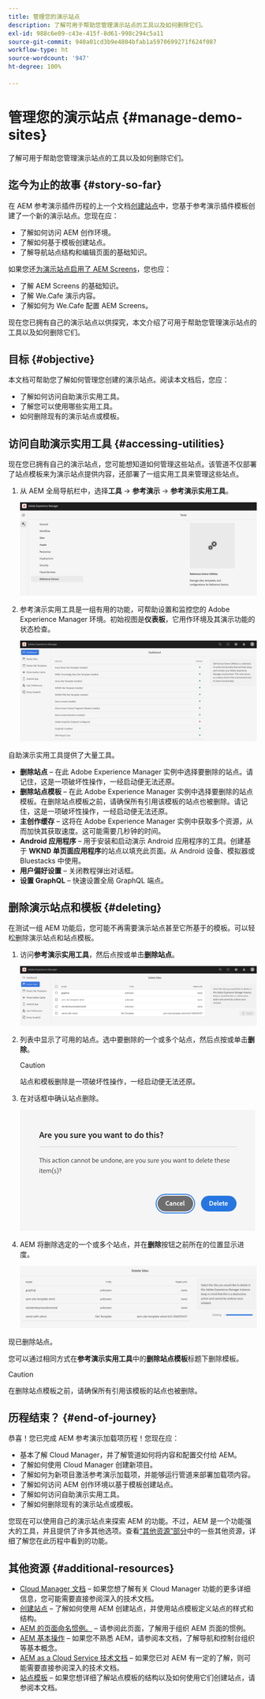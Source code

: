 ```yaml
---
title: 管理您的演示站点
description: 了解可用于帮助您管理演示站点的工具以及如何删除它们。
exl-id: 988c6e09-c43e-415f-8d61-998c294c5a11
source-git-commit: 940a01cd3b9e4804bfab1a5970699271f624f087
workflow-type: ht
source-wordcount: '947'
ht-degree: 100%

---
```


# 管理您的演示站点 {#manage-demo-sites}

了解可用于帮助您管理演示站点的工具以及如何删除它们。

## 迄今为止的故事 {#story-so-far}

在 AEM 参考演示插件历程的上一个文档[创建站点](create-site.md)中，您基于参考演示插件模板创建了一个新的演示站点。您现在应：

* 了解如何访问 AEM 创作环境。
* 了解如何基于模板创建站点。
* 了解导航站点结构和编辑页面的基础知识。

如果您还[为演示站点启用了 AEM Screens](screens.md)，您也应：

* 了解 AEM Screens 的基础知识。
* 了解 We.Cafe 演示内容。
* 了解如何为 We.Cafe 配置 AEM Screens。

现在您已拥有自己的演示站点以供探究，本文介绍了可用于帮助您管理演示站点的工具以及如何删除它们。

## 目标 {#objective}

本文档可帮助您了解如何管理您创建的演示站点。阅读本文档后，您应：

* 了解如何访问自助演示实用工具。
* 了解您可以使用哪些实用工具。
* 如何删除现有的演示站点或模板。

## 访问自助演示实用工具 {#accessing-utilities}

现在您已拥有自己的演示站点，您可能想知道如何管理这些站点。该管道不仅部署了站点模板来为演示站点提供内容，还部署了一组实用工具来管理这些站点。

1. 从 AEM 全局导航栏中，选择&#x200B;**工具** -> **参考演示** -> **参考演示实用工具**。

   ![自助演示实用工具](assets/demo-utilities.png)

1. 参考演示实用工具是一组有用的功能，可帮助设置和监控您的 Adobe Experience Manager 环境。初始视图是&#x200B;**仪表板**，它用作环境及其演示功能的状态检查。

   ![仪表板](assets/dashboard.png)

自助演示实用工具提供了大量工具。

* **删除站点** – 在此 Adobe Experience Manager 实例中选择要删除的站点。请记住，这是一项破坏性操作，一经启动便无法还原。
* **删除站点模板** – 在此 Adobe Experience Manager 实例中选择要删除的站点模板。在删除站点模板之前，请确保所有引用该模板的站点也被删除。请记住，这是一项破坏性操作，一经启动便无法还原。
* **主创作缓存** – 这将在 Adobe Experience Manager 实例中获取多个资源，从而加快其获取速度。这可能需要几秒钟的时间。
* **Android 应用程序** – 用于安装和启动演示 Android 应用程序的工具。创建基于 **WKND 单页面应用程序**&#x200B;的站点以填充此页面。从 Android 设备、模拟器或 Bluestacks 中使用。
* **用户偏好设置** – 关闭教程弹出对话框。
* **设置 GraphQL** – 快速设置全局 GraphQL 端点。

## 删除演示站点和模板 {#deleting}

在测试一组 AEM 功能后，您可能不再需要演示站点甚至它所基于的模板。可以轻松删除演示站点和站点模板。

1. 访问&#x200B;**参考演示实用工具**，然后点按或单击&#x200B;**删除站点**。

   ![删除站点](assets/delete-sites.png)

1. 列表中显示了可用的站点。选中要删除的一个或多个站点，然后点按或单击&#x200B;**删除**。

   >[!CAUTION]
   >
   >站点和模板删除是一项破坏性操作，一经启动便无法还原。

1. 在对话框中确认站点删除。

   ![确认站点删除](assets/confirm-site-delete.png)

1. AEM 将删除选定的一个或多个站点，并在&#x200B;**删除**&#x200B;按钮之前所在的位置显示进度。

   ![删除进度](assets/delete-progress.png)

现已删除站点。

您可以通过相同方式在&#x200B;**参考演示实用工具**&#x200B;中的&#x200B;**删除站点模板**&#x200B;标题下删除模板。

>[!CAUTION]
>
>在删除站点模板之前，请确保所有引用该模板的站点也被删除。

## 历程结束？ {#end-of-journey}

恭喜！您已完成 AEM 参考演示加载项历程！您现在应：

* 基本了解 Cloud Manager，并了解管道如何将内容和配置交付给 AEM。
* 了解如何使用 Cloud Manager 创建新项目。
* 了解如何为新项目激活参考演示加载项，并能够运行管道来部署加载项内容。
* 了解如何访问 AEM 创作环境以基于模板创建站点。
* 了解如何访问自助演示实用工具。
* 了解如何删除现有的演示站点或模板。

您现在可以使用自己的演示站点来探索 AEM 的功能。不过，AEM 是一个功能强大的工具，并且提供了许多其他选项。查看[“其他资源”部分](#additional-resources)中的一些其他资源，详细了解您在此历程中看到的功能。

## 其他资源 {#additional-resources}

* [Cloud Manager 文档](https://experienceleague.adobe.com/docs/experience-manager-cloud-service/onboarding/onboarding-concepts/cloud-manager-introduction.html) – 如果您想了解有关 Cloud Manager 功能的更多详细信息，您可能需要直接参阅深入的技术文档。
* [创建站点](/help/sites-cloud/administering/site-creation/create-site.md) – 了解如何使用 AEM 创建站点，并使用站点模板定义站点的样式和结构。
* [AEM 的页面命名惯例。](/help/sites-cloud/authoring/fundamentals/organizing-pages.md#page-name-restrictions-and-best-practices) – 请参阅此页面，了解用于组织 AEM 页面的惯例。
* [AEM 基本操作](/help/sites-cloud/authoring/getting-started/basic-handling.md) – 如果您不熟悉 AEM，请参阅本文档，了解导航和控制台组织等基本概念。
* [AEM as a Cloud Service 技术文档](https://experienceleague.adobe.com/docs/experience-manager-cloud-service.html) – 如果您已对 AEM 有一定的了解，则可能需要直接参阅深入的技术文档。
* [站点模板](/help/sites-cloud/administering/site-creation/site-templates.md) – 如果您想详细了解站点模板的结构以及如何使用它们创建站点，请参阅本文档。
